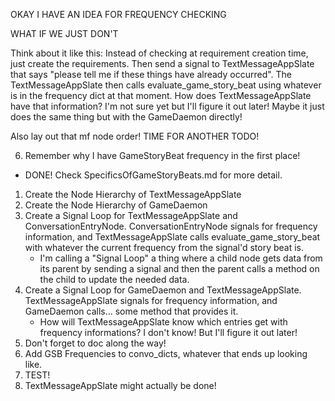 OKAY I HAVE AN IDEA FOR FREQUENCY CHECKING

WHAT IF WE JUST DON'T

Think about it like this: Instead of checking at requirement creation time, just create the requirements. Then send a signal to TextMessageAppSlate that says "please tell me if these things have already occurred". The TextMessageAppSlate then calls evaluate_game_story_beat using whatever is in the frequency dict at that moment. How does TextMessageAppSlate have that information? I'm not sure yet but I'll figure it out later! Maybe it just does the same thing but with the GameDaemon directly!

Also lay out that mf node order! TIME FOR ANOTHER TODO!

6. Remember why I have GameStoryBeat frequency in the first place!
- DONE! Check SpecificsOfGameStoryBeats.md for more detail.
1. Create the Node Hierarchy of TextMessageAppSlate
2. Create the Node Hierarchy of GameDaemon
3. Create a Signal Loop for TextMessageAppSlate and ConversationEntryNode. ConversationEntryNode signals for frequency information, and TextMessageAppSlate calls evaluate_game_story_beat with whatever the current frequency from the signal'd story beat is.
	- I'm calling a "Signal Loop" a thing where a child node gets data from its parent by sending a signal and then the parent calls a method on the child to update the needed data.
4. Create a Signal Loop for GameDaemon and TextMessageAppSlate. TextMessageAppSlate signals for frequency information, and GameDaemon calls... some method that provides it.
	- How will TextMessageAppSlate know which entries get with frequency informations? I don't know! But I'll figure it out later!
5. Don't forget to doc along the way!
7. Add GSB Frequencies to convo_dicts, whatever that ends up looking like.
8. TEST!
9. TextMessageAppSlate might actually be done!